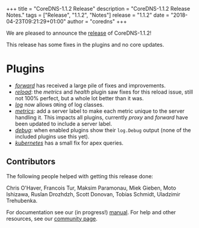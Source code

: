 +++
title = "CoreDNS-1.1.2 Release"
description = "CoreDNS-1.1.2 Release Notes."
tags = ["Release", "1.1.2", "Notes"]
release = "1.1.2"
date = "2018-04-23T09:21:29+01:00"
author = "coredns"
+++

We are pleased to announce the [release](https://github.com/inverse-inc/packetfence/go/coredns/releases/tag/v1.1.2) of
CoreDNS-1.1.2!

This release has some fixes in the plugins and no core updates.

# Plugins

* [*forward*](/plugins/forward) has received a large pile of fixes and improvements.
* [*reload*](/plugins/reload): the *metrics* and *health* plugin saw fixes for this reload issue, still not 100% perfect, but a whole lot better than it was.
* [*log*](/plugins/log) now allows `OR`ing of log classes.
* [*metrics*](/plugins/metrics): add a server label to make each metric unique to the server handling it.
  This impacts all plugins, currently *proxy* and *forward* have been updated to include a server label.
* [*debug*](/plugins/debug): when enabled plugins show their `log.Debug` output (none of the included plugins use this yet).
* [*kubernetes*](/plugins/kubernetes) has a small fix for apex queries.

## Contributors

The following people helped with getting this release done:

Chris O'Haver,
Francois Tur,
Maksim Paramonau,
Miek Gieben,
Moto Ishizawa,
Ruslan Drozhdzh,
Scott Donovan,
Tobias Schmidt,
Uladzimir Trehubenka.

For documentation see our (in progress!) [manual](/manual). For help and other resources, see our
[community page](https://coredns.io/community/).
